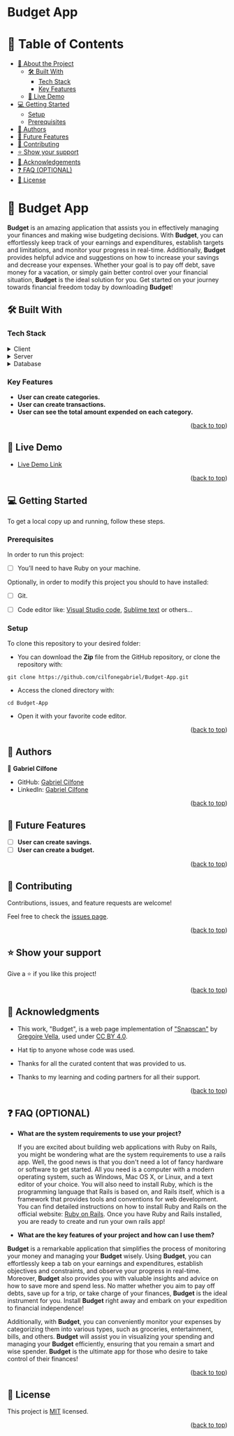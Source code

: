 # Budget App
<a name="readme-top"></a>

# 📗 Table of Contents

- [📖 About the Project](#about-project)
  - [🛠 Built With](#built-with)
    - [Tech Stack](#tech-stack)
    - [Key Features](#key-features)
  - [🚀 Live Demo](#live-demo)
- [💻 Getting Started](#getting-started)
  - [Setup](#setup)
  - [Prerequisites](#prerequisites)
- [👥 Authors](#authors)
- [🔭 Future Features](#future-features)
- [🤝 Contributing](#contributing)
- [⭐️ Show your support](#support)
- [🙏 Acknowledgements](#acknowledgements)
- [❓ FAQ (OPTIONAL)](#faq)
- [📝 License](#license)

# 📖 Budget App <a name="about-project"></a>

**Budget** is an amazing application that assists you in effectively managing your finances and making wise budgeting decisions. With **Budget**, you can effortlessly keep track of your earnings and expenditures, establish targets and limitations, and monitor your progress in real-time. Additionally, **Budget** provides helpful advice and suggestions on how to increase your savings and decrease your expenses. Whether your goal is to pay off debt, save money for a vacation, or simply gain better control over your financial situation, **Budget** is the ideal solution for you. Get started on your journey towards financial freedom today by downloading **Budget**!

## 🛠 Built With <a name="built-with"></a>

### Tech Stack <a name="tech-stack"></a>

<details>
  <summary>Client</summary>
  <ul>
    <li><a href="https://rubyonrails.org/">Ruby on Rails</a></li>
  </ul>
</details>

<details>
  <summary>Server</summary>
  <ul>
    <li><a href="https://rubyonrails.org/">Ruby on Rails</a></li>
  </ul>
</details>

<details>
<summary>Database</summary>
  <ul>
    <li><a href="https://www.postgresql.org/">PostgreSQL</a></li>
  </ul>
</details>

### Key Features <a name="key-features"></a>

- **User can create categories.**
- **User can create transactions.**
- **User can see the total amount expended on each category.**

<p align="right">(<a href="#readme-top">back to top</a>)</p>

## 🚀 Live Demo <a name="live-demo"></a>

- [Live Demo Link](https://budget-app-gqyi.onrender.com)

<p align="right">(<a href="#readme-top">back to top</a>)</p>

## 💻 Getting Started <a name="getting-started"></a>

To get a local copy up and running, follow these steps.

### Prerequisites

In order to run this project:

- [ ] You’ll need to have Ruby on your machine.

Optionally, in order to modify this project you should to have installed:

- [ ] Git.

- [ ] Code editor like: [Visual Studio code](https://code.visualstudio.com/), [Sublime text](https://www.sublimetext.com/) or others...

### Setup

To clone this repository to your desired folder:

- You can download the **Zip** file from the GitHub repository, or clone the repository with:

```console
git clone https://github.com/cilfonegabriel/Budget-App.git
```

- Access the cloned directory with:

```console
cd Budget-App
```

- Open it with your favorite code editor.

<p align="right">(<a href="#readme-top">back to top</a>)</p>

## 👥 Authors <a name="authors"></a>

👤 **Gabriel Cilfone**

- GitHub: [Gabriel Cilfone](https://github.com/cilfonegabriel)
- LinkedIn: [Gabriel Cilfone](www.linkedin.com/in/gabriel-cilfone/)

<p align="right">(<a href="#readme-top">back to top</a>)</p>

## 🔭 Future Features <a name="future-features"></a>

- [ ] **User can create savings.**
- [ ] **User can create a budget.**

<p align="right">(<a href="#readme-top">back to top</a>)</p>

## 🤝 Contributing <a name="contributing"></a>

Contributions, issues, and feature requests are welcome!

Feel free to check the [issues page](https://github.com/cilfonegabriel/Budget-App/issues).

<p align="right">(<a href="#readme-top">back to top</a>)</p>

## ⭐️ Show your support <a name="support"></a>

Give a ⭐️ if you like this project!

<p align="right">(<a href="#readme-top">back to top</a>)</p>

## 🙏 Acknowledgments <a name="acknowledgements"></a>

- This work, "Budget", is a web page implementation of ["Snapscan"](https://www.behance.net/gallery/19759151/Snapscan-iOs-design-and-branding?tracking_source=&) by [Gregoire Vella](https://www.behance.net/gregoirevella), used under [CC BY 4.0](https://creativecommons.org/licenses/by/4.0/).

- Hat tip to anyone whose code was used.
- Thanks for all the curated content that was provided to us.
- Thanks to my learning and coding partners for all their support.

<p align="right">(<a href="#readme-top">back to top</a>)</p>

## ❓ FAQ (OPTIONAL) <a name="faq"></a>

- **What are the system requirements to use your project?**

  If you are excited about building web applications with Ruby on Rails, you might be wondering what are the system requirements to use a rails app. Well, the good news is that you don't need a lot of fancy hardware or software to get started. All you need is a computer with a modern operating system, such as Windows, Mac OS X, or Linux, and a text editor of your choice. You will also need to install Ruby, which is the programming language that Rails is based on, and Rails itself, which is a framework that provides tools and conventions for web development. You can find detailed instructions on how to install Ruby and Rails on the official website: [Ruby on Rails](https://rubyonrails.org/). Once you have Ruby and Rails installed, you are ready to create and run your own rails app!

- **What are the key features of your project and how can I use them?**

 **Budget** is a remarkable application that simplifies the process of monitoring your money and managing your **Budget** wisely. Using **Budget**, you can effortlessly keep a tab on your earnings and expenditures, establish objectives and constraints, and observe your progress in real-time. Moreover, **Budget** also provides you with valuable insights and advice on how to save more and spend less. No matter whether you aim to pay off debts, save up for a trip, or take charge of your finances, **Budget** is the ideal instrument for you. Install **Budget** right away and embark on your expedition to financial independence!

Additionally, with **Budget**, you can conveniently monitor your expenses by categorizing them into various types, such as groceries, entertainment, bills, and others. **Budget** will assist you in visualizing your spending and managing your **Budget** efficiently, ensuring that you remain a smart and wise spender. **Budget** is the ultimate app for those who desire to take control of their finances!

<p align="right">(<a href="#readme-top">back to top</a>)</p>

## 📝 License <a name="license"></a>

This project is [MIT](./LICENSE) licensed.

<p align="right">(<a href="#readme-top">back to top</a>)</p>